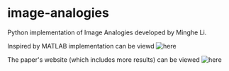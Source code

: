 # image-analogies
Python implementation of Image Analogies developed by Minghe Li.

Inspired by MATLAB implementation can be viewd ![here](http://jmecom.github.io/projects/computational-photography/image-analogies/)

The paper's website (which includes more results) can be viewed ![here](https://mrl.cs.nyu.edu/projects/image-analogies/)
